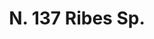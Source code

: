 ---
title: "N. 137 Ribes Sp."
permalink: "/edition/plant137/"
plant-name: "N. 137."
plant-number: "137"
plant-xml: "/assets/xml/plant137.xml"
plant-img1: "/assets/img/plant137_verso.jpg"
plant-img2: "/assets/img/plant137.jpg"
plant-title: "N. 137 Ribes Sp."
plant-wfo-link: ""
plant-kew-link: ""
plant-taxon-content: ""
layout: single-xml
---
